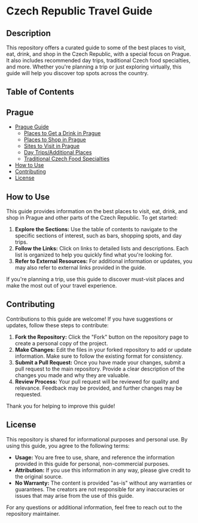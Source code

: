 # Czech Republic Travel Guide

## Description
This repository offers a curated guide to some of the best places to visit, eat, drink, and shop in the Czech Republic, with a special focus on Prague. It also includes recommended day trips, traditional Czech food specialties, and more. Whether you're planning a trip or just exploring virtually, this guide will help you discover top spots across the country.

## Table of Contents
## Prague
- [Prague Guide](#prague-guide)
  - [Places to Get a Drink in Prague](/prague/%23%20Places%20to%20Eat%20in%20Prague.md)
  - [Places to Shop in Prague](prague/%23%20Places%20to%20Shop%20in%20Prague.md)
  - [Sites to Visit in Prague](prague/%23%20Sites%20to%20Visit%20in%20Prague.md)
  - [Day Trips/Additional Places](prague/%23%20Day%20Trips%20%26%20Additional%20Places.md)
  - [Traditional Czech Food Specialties](prague/%23%20Traditional%20Czech%20Food%20Specialties.md)
- [How to Use](#how-to-use)
- [Contributing](#contributing)
- [License](#license)

## How to Use

This guide provides information on the best places to visit, eat, drink, and shop in Prague and other parts of the Czech Republic. To get started:

1. **Explore the Sections:** Use the table of contents to navigate to the specific sections of interest, such as bars, shopping spots, and day trips.
2. **Follow the Links:** Click on links to detailed lists and descriptions. Each list is organized to help you quickly find what you're looking for.
3. **Refer to External Resources:** For additional information or updates, you may also refer to external links provided in the guide.

If you're planning a trip, use this guide to discover must-visit places and make the most out of your travel experience.

## Contributing

Contributions to this guide are welcome! If you have suggestions or updates, follow these steps to contribute:

1. **Fork the Repository:** Click the "Fork" button on the repository page to create a personal copy of the project.
2. **Make Changes:** Edit the files in your forked repository to add or update information. Make sure to follow the existing format for consistency.
3. **Submit a Pull Request:** Once you have made your changes, submit a pull request to the main repository. Provide a clear description of the changes you made and why they are valuable.
4. **Review Process:** Your pull request will be reviewed for quality and relevance. Feedback may be provided, and further changes may be requested.

Thank you for helping to improve this guide!

## License

This repository is shared for informational purposes and personal use. By using this guide, you agree to the following terms:

- **Usage:** You are free to use, share, and reference the information provided in this guide for personal, non-commercial purposes.
- **Attribution:** If you use this information in any way, please give credit to the original source.
- **No Warranty:** The content is provided "as-is" without any warranties or guarantees. The creators are not responsible for any inaccuracies or issues that may arise from the use of this guide.

For any questions or additional information, feel free to reach out to the repository maintainer.
